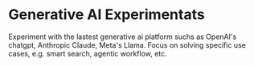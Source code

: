 # Generative AI Experimentats

Experiment with the lastest generative ai platform suchs as OpenAI's chatgpt, Anthropic Claude, Meta's Llama. 
Focus on solving specific use cases, e.g. smart search, agentic workflow, etc.


